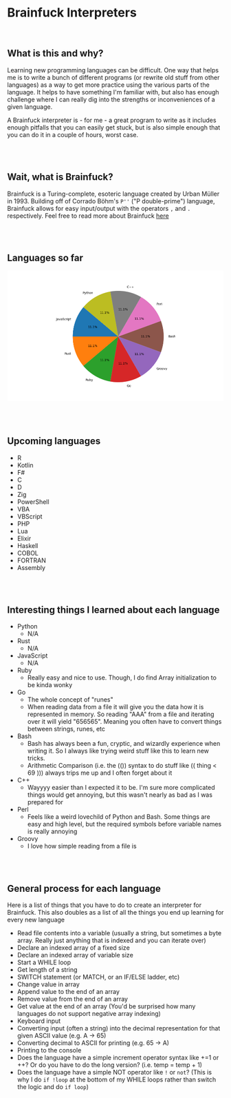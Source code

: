 # Brainfuck Interpreters

<br>

## What is this and why?
Learning new programming languages can be difficult. One way that helps me is to write a bunch of different programs (or rewrite old stuff from other languages) as a way to get more practice using the various parts of the language. It helps to have something I'm familiar with, but also has enough challenge where I can really dig into the strengths or inconveniences of a given language.

A Brainfuck interpreter is - for me - a great program to write as it includes enough pitfalls that you can easily get stuck, but is also simple enough that you can do it in a couple of hours, worst case.

<br><br>

## Wait, what is Brainfuck?
Brainfuck is a Turing-complete, esoteric language created by Urban Müller in 1993. Building off of Corrado Böhm's `P''` ("P double-prime") language, Brainfuck allows for easy input/output with the operators `,` and `.` respectively. Feel free to read more about Brainfuck [here](https://esolangs.org/wiki/Brainfuck)

<br><br>

## Languages so far
![Language Pie Chart](./info/language_pie_chart.png)

<br><br>

## Upcoming languages
- R
- Kotlin
- F#
- C
- D
- Zig
- PowerShell
- VBA
- VBScript
- PHP
- Lua
- Elixir
- Haskell
- COBOL
- FORTRAN
- Assembly

<br><br>

## Interesting things I learned about each language

- Python
  - N/A
- Rust
  - N/A
- JavaScript
  - N/A
- Ruby
  - Really easy and nice to use. Though, I do find Array initialization to be kinda wonky
- Go
  - The whole concept of "runes"
  - When reading data from a file it will give you the data how it is represented in memory. So reading "AAA" from a file and iterating over it will yield "656565". Meaning you often have to convert things between strings, runes, etc
- Bash
  - Bash has always been a fun, cryptic, and wizardly experience when writing it. So I always like trying weird stuff like this to learn new tricks.
  - Arithmetic Comparison (i.e. the (()) syntax to do stuff like (( thing < 69 ))) always trips me up and I often forget about it
- C++
  - Wayyyy easier than I expected it to be. I'm sure more complicated things would get annoying, but this wasn't nearly as bad as I was prepared for
- Perl
  - Feels like a weird lovechild of Python and Bash. Some things are easy and high level, but the required symbols before variable names is really annoying
- Groovy
  - I love how simple reading from a file is

<br><br>

## General process for each language
Here is a list of things that you have to do to create an interpreter for Brainfuck. This also doubles as a list of all the things you end up learning for every new language

- Read file contents into a variable (usually a string, but sometimes a byte array. Really just anything that is indexed and you can iterate over)
- Declare an indexed array of a fixed size
- Declare an indexed array of variable size
- Start a WHILE loop
- Get length of a string
- SWITCH statement (or MATCH, or an IF/ELSE ladder, etc)
- Change value in array
- Append value to the end of an array
- Remove value from the end of an array
- Get value at the end of an array (You'd be surprised how many languages do not support negative array indexing)
- Keyboard input
- Converting input (often a string) into the decimal representation for that given ASCII value (e.g. A -> 65)
- Converting decimal to ASCII for printing (e.g. 65 -> A)
- Printing to the console
- Does the language have a simple increment operator syntax like +=1 or ++? Or do you have to do the long version? (i.e. temp = temp + 1)
- Does the language have a simple NOT operator like `!` or `not`? (This is why I do `if !loop` at the bottom of my WHILE loops rather than switch the logic and do `if loop`)